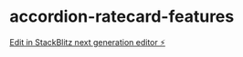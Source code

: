 # accordion-ratecard-features

[Edit in StackBlitz next generation editor ⚡️](https://stackblitz.com/~/github.com/pj-nz/accordion-ratecard-features)